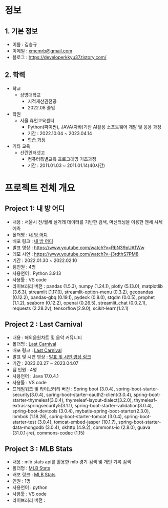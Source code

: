 # 정보

## 1. 기본 정보
+ 이름 : 김승규
+ 이메일 : xmcmrb@gmail.com
+ 블로그 : https://developerkkyu37.tistory.com/

## 2. 학력
+ 학교
  - 상명대학교
    - 지적재산권전공
    - 2022.08 졸업
+ 학원
  - 서울 휴먼교육센터
    - Python(파이썬), JAVA(자바)기반 AI활용 소프트웨어 개발 및 응용 과정
    - 기간 : 2022.10.04 ~ 2023.04.14
    - [학습 과정](https://github.com/SeungKyu37/human_edu)
+ 기타 교육
  - 선린인터넷고
    - 컴퓨터특별교육 프로그래밍 기초과정
    - 기간 : 2011.01.03 ~ 2011.01.14(40시간)

# 프로젝트 전체 개요

## Project 1: 내 방 어디
+ 내용 : 서울시 전/월세 실거래 데이터를 기반한 검색, 머신러닝을 이용한 젠세 시세 예측
+ 폴더명 : [내 방 어디](https://github.com/SeungKyu37/project2)
+ 배포 링크 : [내 방 어디](https://myroomwhere.streamlit.app/)
+ 발표 영상 : https://www.youtube.com/watch?v=RbN39pUA1Ww
+ 데모 시연 : https://www.youtube.com/watch?v=j3rdthS7PM8
+ 기간 : 2022.01.30 ~ 2022.02.10
+ 팀인원 : 4명 
+ 사용언어 : Python 3.9.13
+ 사용툴 : VS code
+ 라이브러리 버전 : pandas (1.5.3), numpy (1.24.1), plotly (5.13.0), matplotlib (3.6.3), streamlit (1.17.0), streamlit-option-menu (0.3.2), geopandas (0.12.2), pandas-gbq (0.19.1), pydeck (0.8.0), stqdm (0.0.5), prophet (1.1.2), seaborn (0.12.2), openai (0.26.5), streamlit_chat (0.0.2.1), requests (2.28.2v), tensorflow(2.9.0), scikit-learn(1.2.1)



## Project 2 : Last Carnival
+ 내용 : 해외음원차트 및 음악 커뮤니티
+ 폴더명 : [Last Carnival](https://github.com/SeungKyu37/last_carnival)
+ 배포 링크 : [Last Carnival](http://34.64.74.137:8080/)
+ 발표 및 시연 영상 : [발표 및 시연 영상 링크](https://www.youtube.com/watch?v=uRI4HGNa5J4)
+ 기간 : 2023.03.27 ~ 2023.04.07
+ 팀 인원 : 4명
+ 사용언어 : Java 17.0.4.1
+ 사용툴 : VS code
+ 프레임워크 및 라이브러리 버전 : Spring boot (3.0.4), spring-boot-starter-security(3.0.4), spring-boot-starter-oauth2-client(3.0.4), spring-boot-starter-thymeleaf(3.0.4), thymeleaf-layout-dialect(3.2.0), thymeleaf-extras-springsecurity5(3.1.1), spring-boot-starter-validation(3.0.4), spring-boot-devtools (3.0.4), mybatis-spring-boot-starter(2.3.0), lombok (1.18.26), spring-boot-starter-tomcat (3.0.4), spring-boot-starter-test (3.0.4), tomcat-embed-jasper (10.1.7), spring-boot-starter-data-mongodb (3.0.4), okhttp (4.9.2), commons-io (2.8.0), guava (31.0.1-jre), commons-codec (1.15)



## Project 3 : MLB Stats
+ 내용 : mlb stats api를 활용한 mlb 경기 검색 및 개인 기록 검색
+ 폴더명 : [MLB Stats](https://github.com/SeungKyu37/mlb_stats)
+ 배포 링크 : [MLB Stats](https://mlbstats.streamlit.app/)
+ 인원 : 1명
+ 사용언어 : python
+ 사용툴 : VS code
+ 라이브러리 버전 : 

 
